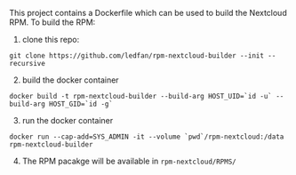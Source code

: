 This project contains a Dockerfile which can be used to build the Nextcloud RPM.
To build the RPM:
 1. clone this repo:
```
git clone https://github.com/ledfan/rpm-nextcloud-builder --init --recursive
```
 2. build the docker container
```
docker build -t rpm-nextcloud-builder --build-arg HOST_UID=`id -u` --build-arg HOST_GID=`id -g`
```
 3. run the docker container
```
docker run --cap-add=SYS_ADMIN -it --volume `pwd`/rpm-nextcloud:/data rpm-nextcloud-builder
```
 4. The RPM pacakge will be available in `rpm-nextcloud/RPMS/` 
